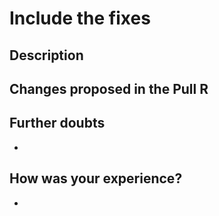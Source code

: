 # Include the fixes

## Description


## Changes proposed in the Pull R 

## Further doubts
-

## How was your experience?
-

